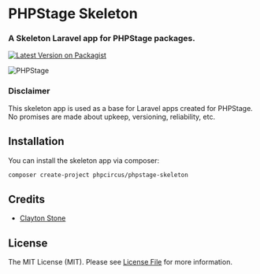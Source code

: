 # PHPStage Skeleton
### A Skeleton Laravel app for PHPStage packages.

[![Latest Version on Packagist](https://img.shields.io/packagist/v/phpcircus/phpstage-skeleton.svg)](https://packagist.org/packages/phpcircus/phpstage-skeleton)

![PHPStage](https://res.cloudinary.com/phpstage/image/upload/v1553395387/img/stage_elephant.png "PHPStage")

### Disclaimer
This skeleton app is used as a base for Laravel apps created for PHPStage. No promises are made about upkeep, versioning, reliability, etc.

## Installation
You can install the skeleton app via composer:

```bash
composer create-project phpcircus/phpstage-skeleton
```

## Credits
- [Clayton Stone](https://github.com/devcircus)

## License
The MIT License (MIT). Please see [License File](LICENSE.md) for more information.

